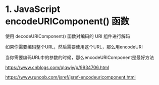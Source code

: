 # 1. JavaScript encodeURIComponent() 函数

使用 decodeURIComponent() 函数对编码的 URI 组件进行解码

如果你需要编码整个URL，然后需要使用这个URL，那么用encodeURI

当你需要编码URL中的参数的时候，那么encodeURIComponent是最好方法


https://www.cnblogs.com/qlqwjy/p/9934706.html

https://www.runoob.com/jsref/jsref-encodeuricomponent.html
